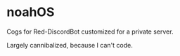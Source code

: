 # noahOS
Cogs for Red-DiscordBot customized for a private server.

Largely cannibalized, because I can't code.